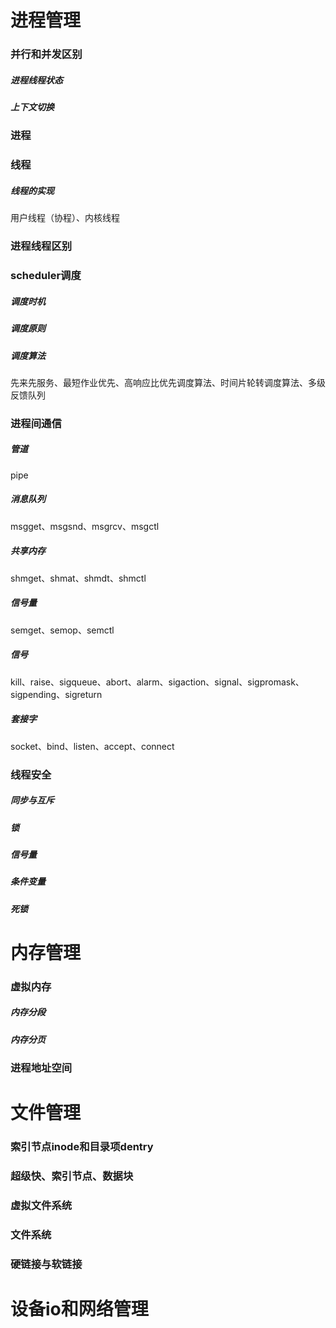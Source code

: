 # 进程管理

### 并行和并发区别

##### 进程线程状态

##### 上下文切换

### 进程

### 线程

##### 线程的实现

用户线程（协程）、内核线程

### 进程线程区别

### scheduler调度

##### 调度时机

##### 调度原则

##### 调度算法

先来先服务、最短作业优先、高响应比优先调度算法、时间片轮转调度算法、多级反馈队列

### 进程间通信

##### 管道

pipe

##### 消息队列

msgget、msgsnd、msgrcv、msgctl

##### 共享内存

shmget、shmat、shmdt、shmctl

##### 信号量

semget、semop、semctl

##### 信号

kill、raise、sigqueue、abort、alarm、sigaction、signal、sigpromask、sigpending、sigreturn

##### 套接字

socket、bind、listen、accept、connect

### 线程安全

##### 同步与互斥

##### 锁

##### 信号量

##### 条件变量

##### 死锁


# 内存管理

### 虚拟内存

##### 内存分段

##### 内存分页

### 进程地址空间


# 文件管理

### 索引节点inode和目录项dentry

### 超级快、索引节点、数据块

### 虚拟文件系统

### 文件系统

### 硬链接与软链接


# 设备io和网络管理


















